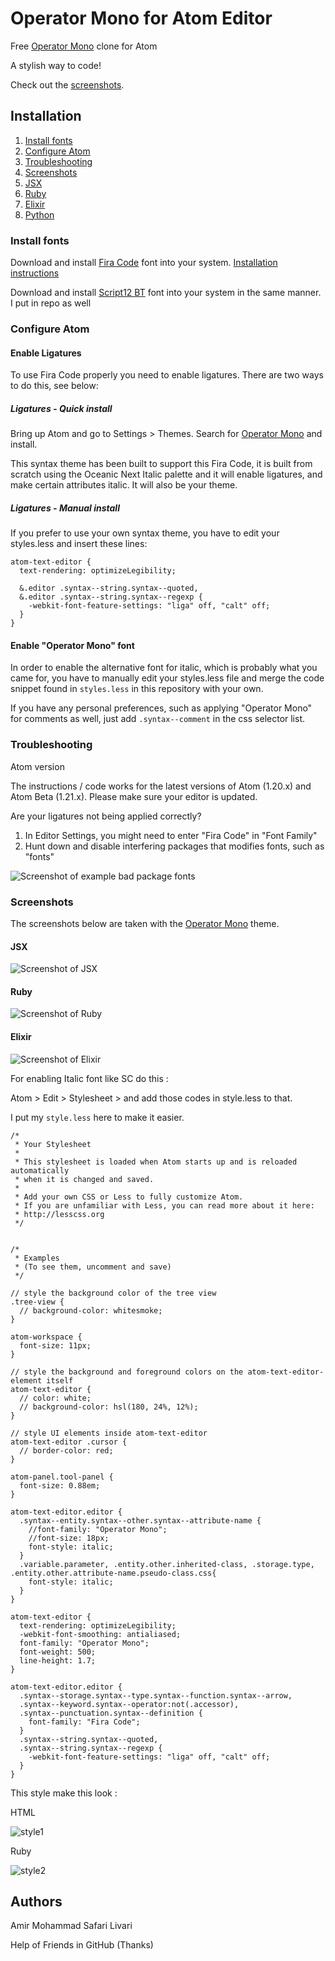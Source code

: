 # Operator Mono for Atom Editor
Free [Operator Mono](http://www.typography.com/blog/introducing-operator) clone for Atom

A stylish way to code!

Check out the [screenshots](#screenshots).

## Installation

1. [Install fonts](#install-fonts)
2. [Configure Atom](#configure-atom)
3. [Troubleshooting](#troubleshooting)
4. [Screenshots](#screenshots)
  1. [JSX](#screenshot-jsx)
  2. [Ruby](#screenshot-ruby)
  3. [Elixir](#screenshot-elixir)
  4. [Python](#screenshot-python)

### <a name="install-fonts"></a> Install fonts

Download and install [Fira Code](https://github.com/tonsky/FiraCode) font into your system. [Installation instructions](https://github.com/tonsky/FiraCode/wiki)

Download and install [Script12 BT](https://www.myfontsfree.com/134618/script12pitchbt.htm) font into your system in the same manner. I put in repo as well



### <a name="configure-atom"></a> Configure Atom

#### Enable Ligatures

To use Fira Code properly you need to enable ligatures. There are two ways to do this, see below:

##### Ligatures - Quick install

Bring up Atom and go to Settings > Themes. Search for [Operator Mono](https://atom.io/themes/operator-mono) and install.

This syntax theme has been built to support this Fira Code, it is built from scratch using the Oceanic Next Italic palette and it will enable ligatures, and make certain attributes italic. It will also be your theme.

##### Ligatures - Manual install

If you prefer to use your own syntax theme, you have to edit your styles.less and insert these lines:

```
atom-text-editor {
  text-rendering: optimizeLegibility;

  &.editor .syntax--string.syntax--quoted,
  &.editor .syntax--string.syntax--regexp {
    -webkit-font-feature-settings: "liga" off, "calt" off;
  }
}
```

#### Enable "Operator Mono" font

In order to enable the alternative font for italic, which is probably what you came for, you have to manually edit your styles.less file and merge the code snippet found in `styles.less` in this repository with your own.

If you have any personal preferences, such as applying "Operator Mono" for comments as well, just add `.syntax--comment` in the css selector list.

### <a name="troubleshooting"></a> Troubleshooting

Atom version

The instructions / code works for the latest versions of Atom (1.20.x) and Atom Beta (1.21.x). Please make sure your editor is updated.

Are your ligatures not being applied correctly?

1. In Editor Settings, you might need to enter "Fira Code" in "Font Family"
2. Hunt down and disable interfering packages that modifies fonts, such as "fonts"

![Screenshot of example bad package fonts](img/fonts.png)

### <a name="screenshots"></a> Screenshots

The screenshots below are taken with the [Operator Mono](https://github.com/klippx/operator-mono) theme.

#### <a name="screenshot-jsx"></a> JSX

![Screenshot of JSX](img/JSX.png)

#### <a name="screenshot-ruby"></a> Ruby

![Screenshot of Ruby](img/ruby.png)

#### <a name="screenshot-elixir"></a> Elixir

![Screenshot of Elixir](img/elixir.png)



For enabling Italic font like SC do this :

Atom > Edit > Stylesheet > and add those codes in style.less to that.

I put my `style.less` here to make it easier.

```less
/*
 * Your Stylesheet
 *
 * This stylesheet is loaded when Atom starts up and is reloaded automatically
 * when it is changed and saved.
 *
 * Add your own CSS or Less to fully customize Atom.
 * If you are unfamiliar with Less, you can read more about it here:
 * http://lesscss.org
 */


/*
 * Examples
 * (To see them, uncomment and save)
 */

// style the background color of the tree view
.tree-view {
  // background-color: whitesmoke;
}

atom-workspace {
  font-size: 11px;
}

// style the background and foreground colors on the atom-text-editor-element itself
atom-text-editor {
  // color: white;
  // background-color: hsl(180, 24%, 12%);
}

// style UI elements inside atom-text-editor
atom-text-editor .cursor {
  // border-color: red;
}

atom-panel.tool-panel {
  font-size: 0.88em;
}

atom-text-editor.editor {
  .syntax--entity.syntax--other.syntax--attribute-name {
    //font-family: "Operator Mono";
    //font-size: 18px;
    font-style: italic;
  }
  .variable.parameter, .entity.other.inherited-class, .storage.type, .entity.other.attribute-name.pseudo-class.css{
    font-style: italic;
  }
}

atom-text-editor {
  text-rendering: optimizeLegibility;
  -webkit-font-smoothing: antialiased;
  font-family: "Operator Mono";
  font-weight: 500;
  line-height: 1.7;
}

atom-text-editor.editor {
  .syntax--storage.syntax--type.syntax--function.syntax--arrow,
  .syntax--keyword.syntax--operator:not(.accessor),
  .syntax--punctuation.syntax--definition {
    font-family: "Fira Code";
  }
  .syntax--string.syntax--quoted,
  .syntax--string.syntax--regexp {
    -webkit-font-feature-settings: "liga" off, "calt" off;
  }
}
```

This style make this look :

HTML

![style1](img/style1.png) 



Ruby

![style2](img/style2.png)



## Authors

Amir Mohammad Safari Livari

Help of Friends in GitHub (Thanks)

